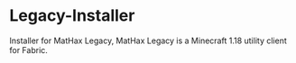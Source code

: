 # Legacy-Installer
Installer for MatHax Legacy, MatHax Legacy is a Minecraft 1.18 utility client for Fabric.
